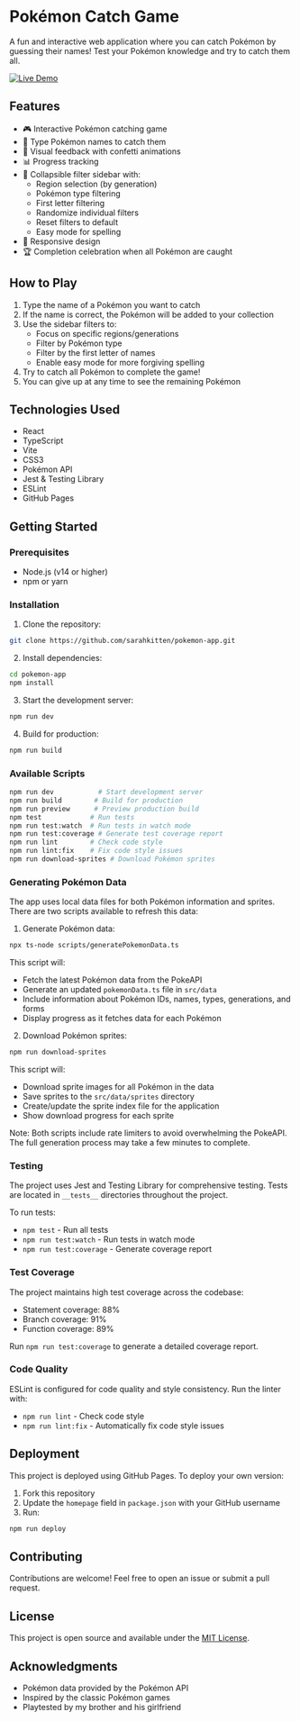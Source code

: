 # Pokémon Catch Game

A fun and interactive web application where you can catch Pokémon by guessing their names! Test your Pokémon knowledge and try to catch them all.

[![Live Demo](https://img.shields.io/badge/Live-Demo-brightgreen)](https://sarahkitten.github.io/pokemon-app)

## Features

- 🎮 Interactive Pokémon catching game
- 🎯 Type Pokémon names to catch them
- 🎉 Visual feedback with confetti animations
- 📊 Progress tracking
- 🌈 Collapsible filter sidebar with:
  - Region selection (by generation)
  - Pokémon type filtering
  - First letter filtering
  - Randomize individual filters
  - Reset filters to default
  - Easy mode for spelling
- 🎨 Responsive design
- 🏆 Completion celebration when all Pokémon are caught

## How to Play

1. Type the name of a Pokémon you want to catch
2. If the name is correct, the Pokémon will be added to your collection
3. Use the sidebar filters to:
   - Focus on specific regions/generations
   - Filter by Pokémon type
   - Filter by the first letter of names
   - Enable easy mode for more forgiving spelling
4. Try to catch all Pokémon to complete the game!
5. You can give up at any time to see the remaining Pokémon

## Technologies Used

- React
- TypeScript
- Vite
- CSS3
- Pokémon API
- Jest & Testing Library
- ESLint
- GitHub Pages

## Getting Started

### Prerequisites

- Node.js (v14 or higher)
- npm or yarn

### Installation

1. Clone the repository:
```bash
git clone https://github.com/sarahkitten/pokemon-app.git
```

2. Install dependencies:
```bash
cd pokemon-app
npm install
```

3. Start the development server:
```bash
npm run dev
```

4. Build for production:
```bash
npm run build
```

### Available Scripts

```bash
npm run dev           # Start development server
npm run build        # Build for production
npm run preview      # Preview production build
npm test            # Run tests
npm run test:watch  # Run tests in watch mode
npm run test:coverage # Generate test coverage report
npm run lint        # Check code style
npm run lint:fix    # Fix code style issues
npm run download-sprites # Download Pokémon sprites
```

### Generating Pokémon Data

The app uses local data files for both Pokémon information and sprites. There are two scripts available to refresh this data:

1. Generate Pokémon data:
```bash
npx ts-node scripts/generatePokemonData.ts
```

This script will:
- Fetch the latest Pokémon data from the PokeAPI
- Generate an updated `pokemonData.ts` file in `src/data`
- Include information about Pokémon IDs, names, types, generations, and forms
- Display progress as it fetches data for each Pokémon

2. Download Pokémon sprites:
```bash
npm run download-sprites
```

This script will:
- Download sprite images for all Pokémon in the data
- Save sprites to the `src/data/sprites` directory
- Create/update the sprite index file for the application
- Show download progress for each sprite

Note: Both scripts include rate limiters to avoid overwhelming the PokeAPI. The full generation process may take a few minutes to complete.

### Testing

The project uses Jest and Testing Library for comprehensive testing. Tests are located in `__tests__` directories throughout the project.

To run tests:
- `npm test` - Run all tests
- `npm run test:watch` - Run tests in watch mode
- `npm run test:coverage` - Generate coverage report

### Test Coverage

The project maintains high test coverage across the codebase:
- Statement coverage: 88%
- Branch coverage: 91%
- Function coverage: 89%

Run `npm run test:coverage` to generate a detailed coverage report.

### Code Quality

ESLint is configured for code quality and style consistency. Run the linter with:
- `npm run lint` - Check code style
- `npm run lint:fix` - Automatically fix code style issues

## Deployment

This project is deployed using GitHub Pages. To deploy your own version:

1. Fork this repository
2. Update the `homepage` field in `package.json` with your GitHub username
3. Run:
```bash
npm run deploy
```

## Contributing

Contributions are welcome! Feel free to open an issue or submit a pull request.

## License

This project is open source and available under the [MIT License](LICENSE).

## Acknowledgments

- Pokémon data provided by the Pokémon API
- Inspired by the classic Pokémon games
- Playtested by my brother and his girlfriend
